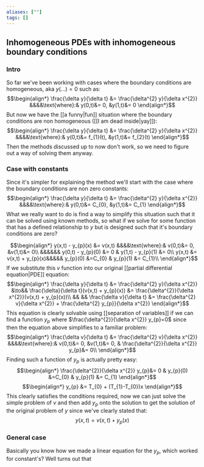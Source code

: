 ```yaml
---
aliases: [""]
tags: []
---
```


## Inhomogeneous PDEs with inhomogeneous boundary conditions
### Intro
So far we've been working with cases where the boundary conditions are homogeneous, aka $y(...)=0$ such as:
$$\begin{align*}
\frac{\delta y}{\delta t} &= \frac{\delta^{2} y}{\delta x^{2}} &&&&\text{where}:& y(0,t)&= 0, &y(1,t)&= 0
\end{align*}$$
But now we have the [[a funny|fun]] situation where the boundary conditions are non homogeneous ([[I am dead inside|yay]]):
$$\begin{align*}
\frac{\delta y}{\delta t} &= \frac{\delta^{2} y}{\delta x^{2}} &&&&\text{where}:& y(0,t)&= f_{1}(t), &y(1,t)&= f_{2}(t)
\end{align*}$$
Then the methods discussed up to now don't work, so we need to figure out a way of solving them anyway.

### Case with constants
Since it's simpler for explaining the method we'll start with the case where the boundary conditions are non zero constants:
$$\begin{align*}
\frac{\delta y}{\delta t} &= \frac{\delta^{2} y}{\delta x^{2}} &&&&\text{where}:& y(0,t)&= C_{0}, &y(1,t)&= C_{1}
\end{align*}$$
What we really want to do is find a way to simplify this situation such that it can be solved using known methods, so what if we solve for some function that has a defined relationship to $y$ but is designed such that it's boundary conditions are zero?

$$\begin{align*}
y(x,t) - y_{p}(x) &= v(x,t) &&&&\text{where}:& v(0,t)&= 0, &v(1,t)&= 0\\
&&&&&& y(0,t) - y_{p}(0) &= 0 & y(1,t) - y_{p}(1) &= 0\\
y(x,t) &= v(x,t) + y_{p}(x)&&&&&  y_{p}(0) &=C_{0} &  y_{p}(1) &= C_{1}\\
\end{align*}$$
If we substitute this $v$ function into our original [[partial differential equation|PDE]] equation:
$$\begin{align*}
\frac{\delta y}{\delta t} &= \frac{\delta^{2} y}{\delta x^{2}} &\to&& \frac{\delta}{\delta t}(v(x,t) + y_{p}(x)) &= \frac{\delta^{2}}{\delta x^{2}}(v(x,t) + y_{p}(x))\\
&& && \frac{\delta v}{\delta t} &= \frac{\delta^{2} v}{\delta x^{2}} + \frac{\delta^{2} y_{p}}{\delta x^{2}}
\end{align*}$$
This equation is clearly solvable using [[separation of variables]] if we can find a function $y_{p}$ where $\frac{\delta^{2}}{\delta x^{2}} y_{p}=0$ since then the equation above simplifies to a familiar problem:
$$\begin{align*}
\frac{\delta v}{\delta t} &= \frac{\delta^{2} v}{\delta x^{2}}  &&&&\text{where}:& v(0,t)&= 0, &v(1,t)&= 0, & \frac{\delta^{2}}{\delta x^{2}} y_{p}&= 0\\
\end{align*}$$
Finding such a function of $y_{p}$ is actually pretty easy:
$$\begin{align*}
\frac{\delta^{2}}{\delta x^{2}} y_{p}&= 0 &  y_{p}(0) &=C_{0} &  y_{p}(1) &= C_{1}
\end{align*}$$
$$\begin{align*}
y_{p} &= T_{0} + (T_{1}-T_{0})x
\end{align*}$$
This clearly satisfies the conditions required, now we can just solve the simple problem of $v$ and then add $y_{p}$ onto the solution to get the solution of the original problem of $y$ since we've clearly stated that:
$$y(x,t) = v(x,t) + y_{p}(x)$$
### General case
Basically you know how we made a linear equation for the $y_p$, which worked for constant's? Well turns out that